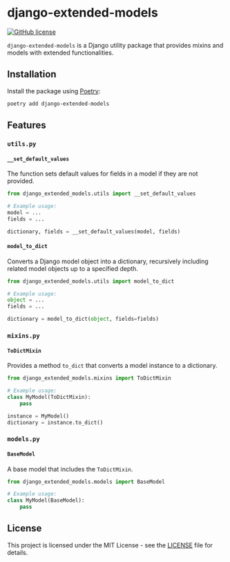 
# django-extended-models

[![GitHub license](https://img.shields.io/badge/license-MIT-blue.svg)](https://github.com/EChachati/django-extended-models/blob/master/LICENSE)

`django-extended-models` is a Django utility package that provides mixins and models with extended functionalities.

## Installation

Install the package using [Poetry](https://python-poetry.org/):

```bash
poetry add django-extended-models
```

## Features

### `utils.py`

#### `__set_default_values`

The function sets default values for fields in a model if they are not provided.

```python
from django_extended_models.utils import __set_default_values

# Example usage:
model = ...
fields = ...

dictionary, fields = __set_default_values(model, fields)
```

#### `model_to_dict`

Converts a Django model object into a dictionary, recursively including related model objects up to a specified depth.

```python
from django_extended_models.utils import model_to_dict

# Example usage:
object = ...
fields = ...

dictionary = model_to_dict(object, fields=fields)
```

### `mixins.py`

#### `ToDictMixin`

Provides a method `to_dict` that converts a model instance to a dictionary.

```python
from django_extended_models.mixins import ToDictMixin

# Example usage:
class MyModel(ToDictMixin):
    pass

instance = MyModel()
dictionary = instance.to_dict()
```

### `models.py`

#### `BaseModel`

A base model that includes the `ToDictMixin`.

```python
from django_extended_models.models import BaseModel

# Example usage:
class MyModel(BaseModel):
    pass
```

## License

This project is licensed under the MIT License - see the [LICENSE](https://github.com/EChachati/django-extended-models/blob/master/LICENSE) file for details.
